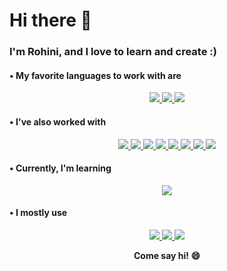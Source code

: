   # Hi there 👋

  ### I'm Rohini, and I love to learn and create :)
  
  #### • My favorite languages to work with are
  <p align="center"> 
      <a href="#"> <img src = "https://img.shields.io/badge/Python-14354C?style=for-the-badge&logo=python&logoColor=white"> </a> 
      <a href="#"> <img src = "https://img.shields.io/badge/R-276DC3?style=for-the-badge&logo=r&logoColor=white"> </a>
      <a href="#"> <img src = "https://img.shields.io/badge/Shell_Script-121011?style=for-the-badge&logo=gnu-bash&logoColor=white"> </a>
  </p>
 	
  #### • I've also worked with
  <p align="center"> 
      <a href="#"> <img src = "https://img.shields.io/badge/MySQL-005C84?style=for-the-badge&logo=mysql&logoColor=white"> </a> 
      <a href="#"> <img src = "https://img.shields.io/badge/C-00599C?style=for-the-badge&logo=c&logoColor=white"> </a>
      <a href="#"> <img src = "https://img.shields.io/badge/C%2B%2B-00599C?style=for-the-badge&logo=c%2B%2B&logoColor=white"> </a>
      <a href="#"> <img src = "https://img.shields.io/badge/Java-ED8B00?style=for-the-badge&logo=java&logoColor=white"> </a>
      <a href="#"> <img src = "https://img.shields.io/badge/HTML5-E34F26?style=for-the-badge&logo=html5&logoColor=white"> </a>
      <a href="#"> <img src = "https://img.shields.io/badge/CSS3-1572B6?style=for-the-badge&logo=css3&logoColor=white"> </a>
      <a href="#"> <img src = "https://img.shields.io/badge/JavaScript-F7DF1E?style=for-the-badge&logo=javascript&logoColor=black"> </a>
      <a href="#"> <img src = "https://img.shields.io/badge/Bootstrap-563D7C?style=for-the-badge&logo=bootstrap&logoColor=white"> </a>
  </p>
  
  #### • Currently, I'm learning
  <p align="center"> 
      <a href="#"> <img src = "https://img.shields.io/badge/TensorFlow-FF6F00?style=for-the-badge&logo=tensorflow&logoColor=white"> </a> 
  </p>
  
  #### • I mostly use     
    
<p align="center"> 
  <a href="#"> <img src = "https://img.shields.io/badge/Colab-F9AB00?style=for-the-badge&logo=googlecolab&color=525252"> </a> 
  <a href="#"> <img src = "https://img.shields.io/badge/Visual_Studio_Code-0078D4?style=for-the-badge&logo=visual%20studio%20code&logoColor=white"> </a> 
  <a href="#"> <img src = "https://img.shields.io/badge/RStudio-75AADB?style=for-the-badge&logo=RStudio&logoColor=white"> </a> 
</p>
  
  
<p align="center">
  <b> Come say hi! 😄 </b>
</p>

<!-- **rohinidas18/rohinidas18** is a ✨ _special_ ✨ repository because its `README.md` (this file) appears on your GitHub profile.-->
